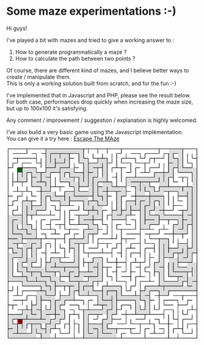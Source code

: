 # Some maze experimentations :-)

Hi guys!

I've played a bit with mazes and tried to give a working answer to :

1. How to generate programmatically a maze ?
2. How to calculate the path between two points ?

Of course, there are different kind of mazes, and I believe better ways to create / manipulate them.  
This is only a working solution built from scratch, and for the fun :-)  

I've implemented that in Javascript and PHP, please see the result below.  
For both case, performances drop quickly when increasing the maze size, but up to 100x100 it's satisfying.
  
Any comment / improvement / suggestion / explanation is highly welcomed.

I've also build a very basic game using the Javascript implémentation.  
You can give it a try here : [Escape The MAze](https://escape-the-maze.netlify.com/game/)

![Maze example](maze.png)
